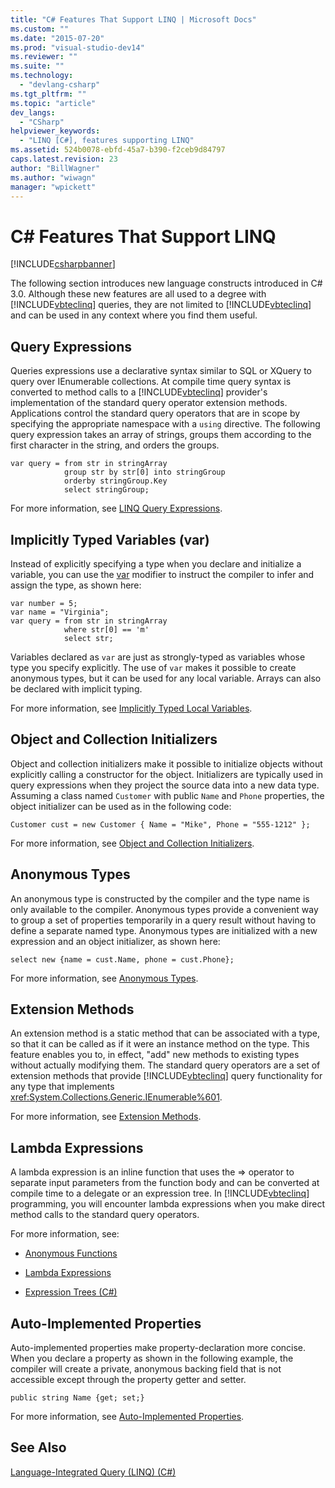 ```yaml
---
title: "C# Features That Support LINQ | Microsoft Docs"
ms.custom: ""
ms.date: "2015-07-20"
ms.prod: "visual-studio-dev14"
ms.reviewer: ""
ms.suite: ""
ms.technology: 
  - "devlang-csharp"
ms.tgt_pltfrm: ""
ms.topic: "article"
dev_langs: 
  - "CSharp"
helpviewer_keywords: 
  - "LINQ [C#], features supporting LINQ"
ms.assetid: 524b0078-ebfd-45a7-b390-f2ceb9d84797
caps.latest.revision: 23
author: "BillWagner"
ms.author: "wiwagn"
manager: "wpickett"
---
```

# C# Features That Support LINQ
[!INCLUDE[csharpbanner](../../../../csharp/includes/csharpbanner.md)]

The following section introduces new language constructs introduced in C# 3.0. Although these new features are all used to a degree with [!INCLUDE[vbteclinq](../../../../csharp/includes/vbteclinq-md.md)] queries, they are not limited to [!INCLUDE[vbteclinq](../../../../csharp/includes/vbteclinq-md.md)] and can be used in any context where you find them useful.  
  
## Query Expressions  
 Queries expressions use a declarative syntax similar to SQL or XQuery to query over IEnumerable collections. At compile time query syntax is converted to method calls to a [!INCLUDE[vbteclinq](../../../../csharp/includes/vbteclinq-md.md)] provider's implementation of the standard query operator extension methods. Applications control the standard query operators that are in scope by specifying the appropriate namespace with a `using` directive. The following query expression takes an array of strings, groups them according to the first character in the string, and orders the groups.  
  
```  
var query = from str in stringArray  
            group str by str[0] into stringGroup  
            orderby stringGroup.Key  
            select stringGroup;  
```  
  
 For more information, see [LINQ Query Expressions](../../../../csharp/programming-guide/linq-query-expressions/index.md).  
  
## Implicitly Typed Variables (var)  
 Instead of explicitly specifying a type when you declare and initialize a variable, you can use the [var](../../../../csharp/language-reference/keywords/var.md) modifier to instruct the compiler to infer and assign the type, as shown here:  
  
```  
var number = 5;  
var name = "Virginia";  
var query = from str in stringArray  
            where str[0] == 'm'  
            select str;  
```  
  
 Variables declared as `var` are just as strongly-typed as variables whose type you specify explicitly. The use of `var` makes it possible to create anonymous types, but it can be used for any local variable. Arrays can also be declared with implicit typing.  
  
 For more information, see [Implicitly Typed Local Variables](../../../../csharp/programming-guide/classes-and-structs/implicitly-typed-local-variables.md).  
  
## Object and Collection Initializers  
 Object and collection initializers make it possible to initialize objects without explicitly calling a constructor for the object. Initializers are typically used in query expressions when they project the source data into a new data type. Assuming a class named `Customer` with public `Name` and `Phone` properties, the object initializer can be used as in the following code:  
  
```  
Customer cust = new Customer { Name = "Mike", Phone = "555-1212" };  
```  
  
 For more information, see [Object and Collection Initializers](../../../../csharp/programming-guide/classes-and-structs/object-and-collection-initializers.md).  
  
## Anonymous Types  
 An anonymous type is constructed by the compiler and the type name is only available to the compiler. Anonymous types provide a convenient way to group a set of properties temporarily in a query result without having to define a separate named type. Anonymous types are initialized with a new expression and an object initializer, as shown here:  
  
```  
select new {name = cust.Name, phone = cust.Phone};  
```  
  
 For more information, see [Anonymous Types](../../../../csharp/programming-guide/classes-and-structs/anonymous-types.md).  
  
## Extension Methods  
 An extension method is a static method that can be associated with a type, so that it can be called as if it were an instance method on the type. This feature enables you to, in effect, "add" new methods to existing types without actually modifying them. The standard query operators are a set of extension methods that provide [!INCLUDE[vbteclinq](../../../../csharp/includes/vbteclinq-md.md)] query functionality for any type that implements <xref:System.Collections.Generic.IEnumerable%601>.  
  
 For more information, see [Extension Methods](../../../../csharp/programming-guide/classes-and-structs/extension-methods.md).  
  
## Lambda Expressions  
 A lambda expression is an inline function that uses the => operator to separate input parameters from the function body and can be converted at compile time to a delegate or an expression tree. In [!INCLUDE[vbteclinq](../../../../csharp/includes/vbteclinq-md.md)] programming, you will encounter lambda expressions when you make direct method calls to the standard query operators.  
  
 For more information, see:  
  
-   [Anonymous Functions](../../../../csharp/programming-guide/statements-expressions-operators/anonymous-functions.md)  
  
-   [Lambda Expressions](../../../../csharp/programming-guide/statements-expressions-operators/lambda-expressions.md)  
  
-   [Expression Trees (C#)](../../../../csharp/programming-guide/concepts/expression-trees/index.md)  
  
## Auto-Implemented Properties  
 Auto-implemented properties make property-declaration more concise. When you declare a property as shown in the following example, the compiler will create a private, anonymous backing field that is not accessible except through the property getter and setter.  
  
```  
public string Name {get; set;}  
```  
  
 For more information, see [Auto-Implemented Properties](../../../../csharp/programming-guide/classes-and-structs/auto-implemented-properties.md).  
  
## See Also  
 [Language-Integrated Query (LINQ) (C#)](../../../../csharp/programming-guide/concepts/linq/index.md)